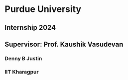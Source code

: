 # Purdue University
## Internship 2024

## Supervisor: Prof. Kaushik Vasudevan
### Denny B Justin
### IIT Kharagpur

